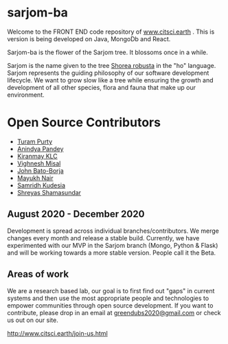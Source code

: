 # sarjom-ba
Welcome to the FRONT END code repository of www.citsci.earth . This is version is being developed on Java, MongoDb and React.

Sarjom-ba is the flower of the Sarjom tree. It blossoms once in a while.

Sarjom is the name given to the tree [Shorea robusta](https://en.wikipedia.org/wiki/Shorea_robusta) in the "ho" language. Sarjom represents the guiding philosophy of our software development lifecycle. We want to grow slow like a tree while ensuring the growth and development of all other species, flora and fauna that make up our environment.

# Open Source Contributors
* [Turam Purty](https://www.linkedin.com/in/turam27/)
* [Anindya Pandey](https://www.linkedin.com/in/anindya-pandey-a73303b0/)
* [Kiranmay KLC](https://www.linkedin.com/in/kiranmayiklc/)
* [Vighnesh Misal](https://www.linkedin.com/in/vighnesh-misal/)
* [John Bato-Borja](https://www.linkedin.com/in/john-bato-borja-9a280116a/)
* [Mayukh Nair](https://www.linkedin.com/in/mayukhnair/)
* [Samridh Kudesia](https://www.linkedin.com/in/samridhkudesia/)
* [Shreyas Shamasundar](https://www.linkedin.com/in/shreyasgs/)

## August 2020 - December 2020
Development is spread across individual branches/contributors. We merge changes every month and release a stable build. Currently, we have experimented with our MVP in the Sarjom branch (Mongo, Python & Flask) and will be working towards a more stable version. People call it the Beta.

## Areas of work
We are a research based lab, our goal is to first find out "gaps" in current systems and then use the most appropriate people and technologies to empower communities through open source development. If you want to contribute, please drop in an email at greendubs2020@gmail.com or check us out on our site.

http://www.citsci.earth/join-us.html
